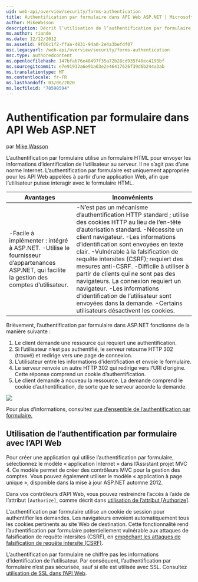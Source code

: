 ```yaml
---
uid: web-api/overview/security/forms-authentication
title: Authentification par formulaire dans API Web ASP.NET | Microsoft Docs
author: MikeWasson
description: Décrit l’utilisation de l’authentification par formulaire dans API Web ASP.NET.
ms.author: riande
ms.date: 12/12/2012
ms.assetid: 9f06c1f2-ffaa-4831-94a0-2e4a3befdf07
msc.legacyurl: /web-api/overview/security/forms-authentication
msc.type: authoredcontent
ms.openlocfilehash: 147bfab76e48497f35a72b28cd935f40ec4193bf
ms.sourcegitcommit: e7e91932a6e91a63e2e46417626f39d6b244a3ab
ms.translationtype: MT
ms.contentlocale: fr-FR
ms.lasthandoff: 03/06/2020
ms.locfileid: "78598594"
---
```

# <a name="forms-authentication-in-aspnet-web-api"></a>Authentification par formulaire dans API Web ASP.NET

par [Mike Wasson](https://github.com/MikeWasson)

L’authentification par formulaire utilise un formulaire HTML pour envoyer les informations d’identification de l’utilisateur au serveur. Il ne s’agit pas d’une norme Internet. L’authentification par formulaire est uniquement appropriée pour les API Web appelées à partir d’une application Web, afin que l’utilisateur puisse interagir avec le formulaire HTML.

| Avantages | Inconvénients |
| --- | --- |
| -Facile à implémenter : intégré à ASP.NET. -Utilise le fournisseur d’appartenances ASP.NET, qui facilite la gestion des comptes d’utilisateur. | -N’est pas un mécanisme d’authentification HTTP standard ; utilise des cookies HTTP au lieu de l’en-tête d’autorisation standard. -Nécessite un client navigateur. -Les informations d’identification sont envoyées en texte clair. -Vulnérable à la falsification de requête intersites (CSRF); requiert des mesures anti-CSRF. -Difficile à utiliser à partir de clients qui ne sont pas des navigateurs. La connexion requiert un navigateur. -Les informations d’identification de l’utilisateur sont envoyées dans la demande. -Certains utilisateurs désactivent les cookies. |

Brièvement, l’authentification par formulaire dans ASP.NET fonctionne de la manière suivante :

1. Le client demande une ressource qui requiert une authentification.
2. Si l’utilisateur n’est pas authentifié, le serveur retourne HTTP 302 (trouvé) et redirige vers une page de connexion.
3. L’utilisateur entre les informations d’identification et envoie le formulaire.
4. Le serveur renvoie un autre HTTP 302 qui redirige vers l’URI d’origine. Cette réponse comprend un cookie d’authentification.
5. Le client demande à nouveau la ressource. La demande comprend le cookie d’authentification, de sorte que le serveur accorde la demande.

![](forms-authentication/_static/image1.png)

Pour plus d’informations, consultez [vue d’ensemble de l’authentification par formulaire.](../../../web-forms/overview/older-versions-security/introduction/an-overview-of-forms-authentication-cs.md)

## <a name="using-forms-authentication-with-web-api"></a>Utilisation de l’authentification par formulaire avec l’API Web

Pour créer une application qui utilise l’authentification par formulaire, sélectionnez le modèle « application Internet » dans l’Assistant projet MVC 4. Ce modèle permet de créer des contrôleurs MVC pour la gestion des comptes. Vous pouvez également utiliser le modèle « application à page unique », disponible dans la mise à jour ASP.NET automne 2012.

Dans vos contrôleurs d’API Web, vous pouvez restreindre l’accès à l’aide de l’attribut `[Authorize]`, comme décrit dans [utilisation de l’attribut [Authorize]](authentication-and-authorization-in-aspnet-web-api.md#auth3).

L’authentification par formulaire utilise un cookie de session pour authentifier les demandes. Les navigateurs envoient automatiquement tous les cookies pertinents au site Web de destination. Cette fonctionnalité rend l’authentification par formulaire potentiellement vulnérable aux attaques de falsification de requête intersites (CSRF), en [empêchant les attaques de falsification de requête intersite (CSRF)](preventing-cross-site-request-forgery-csrf-attacks.md).

L’authentification par formulaire ne chiffre pas les informations d’identification de l’utilisateur. Par conséquent, l’authentification par formulaire n’est pas sécurisée, sauf si elle est utilisée avec SSL. Consultez [utilisation de SSL dans l’API Web](working-with-ssl-in-web-api.md).
